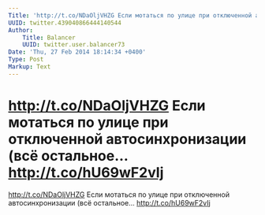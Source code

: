 ```yaml
---
Title: 'http://t.co/NDaOljVHZG Если мотаться по улице при отключенной автосинхронизации (всё остальное… http://t.co/hU69wF2vIj'
UUID: twitter.439040866444140544
Author:
    Title: Balancer
    UUID: twitter.user.balancer73
Date: 'Thu, 27 Feb 2014 18:14:34 +0400'
Type: Post
Markup: Text
---
```


# http://t.co/NDaOljVHZG Если мотаться по улице при отключенной автосинхронизации (всё остальное… http://t.co/hU69wF2vIj

http://t.co/NDaOljVHZG
Если мотаться по улице при отключенной автосинхронизации
(всё остальное… http://t.co/hU69wF2vIj